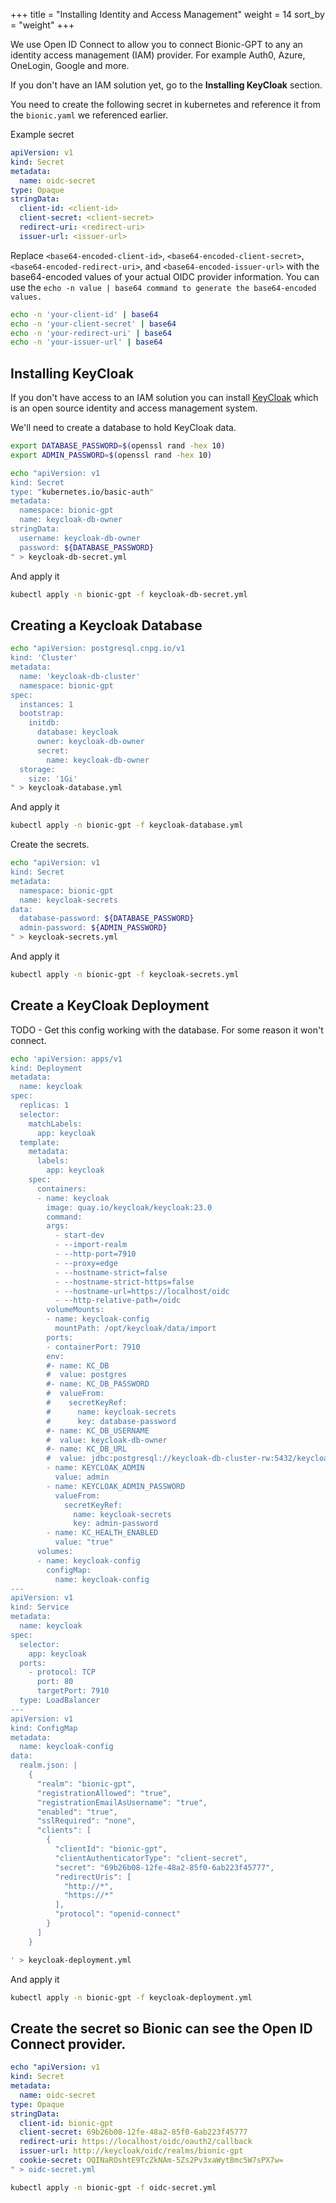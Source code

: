 +++
title = "Installing Identity and Access Management"
weight = 14
sort_by = "weight"
+++

We use Open ID Connect to allow you to connect Bionic-GPT to any an identity access management (IAM) provider. For example Auth0, Azure, OneLogin, Google and more.

If you don't have an IAM solution yet, go to the **Installing KeyCloak** section.

You need to create the following secret in kubernetes and reference it from the `bionic.yaml` we referenced earlier.

Example secret

```yml
apiVersion: v1
kind: Secret
metadata:
  name: oidc-secret
type: Opaque
stringData:
  client-id: <client-id>
  client-secret: <client-secret>
  redirect-uri: <redirect-uri>
  issuer-url: <issuer-url>
```

Replace `<base64-encoded-client-id>`, `<base64-encoded-client-secret>`, `<base64-encoded-redirect-uri>`, and `<base64-encoded-issuer-url>` with the base64-encoded values of your actual OIDC provider information. You can use the `echo -n value | base64 command to generate the base64-encoded values.`

```sh
echo -n 'your-client-id' | base64
echo -n 'your-client-secret' | base64
echo -n 'your-redirect-uri' | base64
echo -n 'your-issuer-url' | base64
```

## Installing KeyCloak

If you don't have access to an IAM solution you can install [KeyCloak](https://www.keycloak.org/) which is an open source identity and access management system.

We'll need to create a database to hold KeyCloak data.

```sh
export DATABASE_PASSWORD=$(openssl rand -hex 10)
export ADMIN_PASSWORD=$(openssl rand -hex 10)
```

```sh
echo "apiVersion: v1
kind: Secret
type: "kubernetes.io/basic-auth"
metadata:
  namespace: bionic-gpt
  name: keycloak-db-owner
stringData:
  username: keycloak-db-owner
  password: ${DATABASE_PASSWORD}
" > keycloak-db-secret.yml
```

And apply it

```sh
kubectl apply -n bionic-gpt -f keycloak-db-secret.yml
```

## Creating a Keycloak Database

```sh
echo "apiVersion: postgresql.cnpg.io/v1
kind: 'Cluster'
metadata:
  name: 'keycloak-db-cluster'
  namespace: bionic-gpt
spec:
  instances: 1
  bootstrap:
    initdb:
      database: keycloak
      owner: keycloak-db-owner
      secret:
        name: keycloak-db-owner
  storage:
    size: '1Gi'
" > keycloak-database.yml
```

And apply it

```sh
kubectl apply -n bionic-gpt -f keycloak-database.yml
```

Create the secrets.

```sh
echo "apiVersion: v1
kind: Secret
metadata:
  namespace: bionic-gpt
  name: keycloak-secrets
data:
  database-password: ${DATABASE_PASSWORD}
  admin-password: ${ADMIN_PASSWORD}
" > keycloak-secrets.yml
```

And apply it

```sh
kubectl apply -n bionic-gpt -f keycloak-secrets.yml
```

## Create a KeyCloak Deployment

TODO - Get this config working with the database. For some reason it won't connect.

```sh
echo 'apiVersion: apps/v1
kind: Deployment
metadata:
  name: keycloak
spec:
  replicas: 1
  selector:
    matchLabels:
      app: keycloak
  template:
    metadata:
      labels:
        app: keycloak
    spec:
      containers:
      - name: keycloak
        image: quay.io/keycloak/keycloak:23.0
        command:
        args:
          - start-dev
          - --import-realm
          - --http-port=7910
          - --proxy=edge
          - --hostname-strict=false
          - --hostname-strict-https=false
          - --hostname-url=https://localhost/oidc
          - --http-relative-path=/oidc
        volumeMounts:
        - name: keycloak-config
          mountPath: /opt/keycloak/data/import
        ports:
        - containerPort: 7910
        env:
        #- name: KC_DB
        #  value: postgres
        #- name: KC_DB_PASSWORD
        #  valueFrom:
        #    secretKeyRef:
        #      name: keycloak-secrets
        #      key: database-password
        #- name: KC_DB_USERNAME
        #  value: keycloak-db-owner
        #- name: KC_DB_URL
        #  value: jdbc:postgresql://keycloak-db-cluster-rw:5432/keycloak
        - name: KEYCLOAK_ADMIN
          value: admin
        - name: KEYCLOAK_ADMIN_PASSWORD
          valueFrom:
            secretKeyRef:
              name: keycloak-secrets
              key: admin-password
        - name: KC_HEALTH_ENABLED
          value: "true"
      volumes:
      - name: keycloak-config
        configMap:
          name: keycloak-config
---
apiVersion: v1
kind: Service
metadata:
  name: keycloak
spec:
  selector:
    app: keycloak
  ports:
    - protocol: TCP
      port: 80
      targetPort: 7910
  type: LoadBalancer
---
apiVersion: v1
kind: ConfigMap
metadata:
  name: keycloak-config
data:
  realm.json: |
    {
      "realm": "bionic-gpt",
      "registrationAllowed": "true",
      "registrationEmailAsUsername": "true",
      "enabled": "true",
      "sslRequired": "none",
      "clients": [
        {
          "clientId": "bionic-gpt",
          "clientAuthenticatorType": "client-secret",
          "secret": "69b26b08-12fe-48a2-85f0-6ab223f45777",
          "redirectUris": [
            "http://*",
            "https://*"
          ],
          "protocol": "openid-connect"
        }
      ]
    }

' > keycloak-deployment.yml
```

And apply it

```sh
kubectl apply -n bionic-gpt -f keycloak-deployment.yml
```

## Create the secret so Bionic can see the Open ID Connect provider.

```yml
echo "apiVersion: v1
kind: Secret
metadata:
  name: oidc-secret
type: Opaque
stringData:
  client-id: bionic-gpt
  client-secret: 69b26b08-12fe-48a2-85f0-6ab223f45777
  redirect-uri: https://localhost/oidc/oauth2/callback
  issuer-url: http://keycloak/oidc/realms/bionic-gpt
  cookie-secret: OQINaROshtE9TcZkNAm-5Zs2Pv3xaWytBmc5W7sPX7w=
" > oidc-secret.yml
```

```sh
kubectl apply -n bionic-gpt -f oidc-secret.yml
```